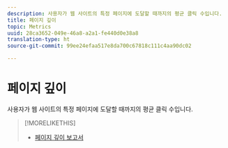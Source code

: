 ```yaml
---
description: 사용자가 웹 사이트의 특정 페이지에 도달할 때까지의 평균 클릭 수입니다.
title: 페이지 깊이
topic: Metrics
uuid: 28ca3652-049e-46a8-a2a1-fe440d0e38a8
translation-type: ht
source-git-commit: 99ee24efaa517e8da700c67818c111c4aa90dc02

---
```



# 페이지 깊이

사용자가 웹 사이트의 특정 페이지에 도달할 때까지의 평균 클릭 수입니다.

>[!MORELIKETHIS]
>
>* [페이지 깊이 보고서](/help/components/c-variables/dimensionslist/reports-page-depth.md)

